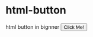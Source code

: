 # html-button
html button in bignner
<button type="button">Click Me!</button>
<title>
  Welcome to satwick Sam Website
 </title> 
